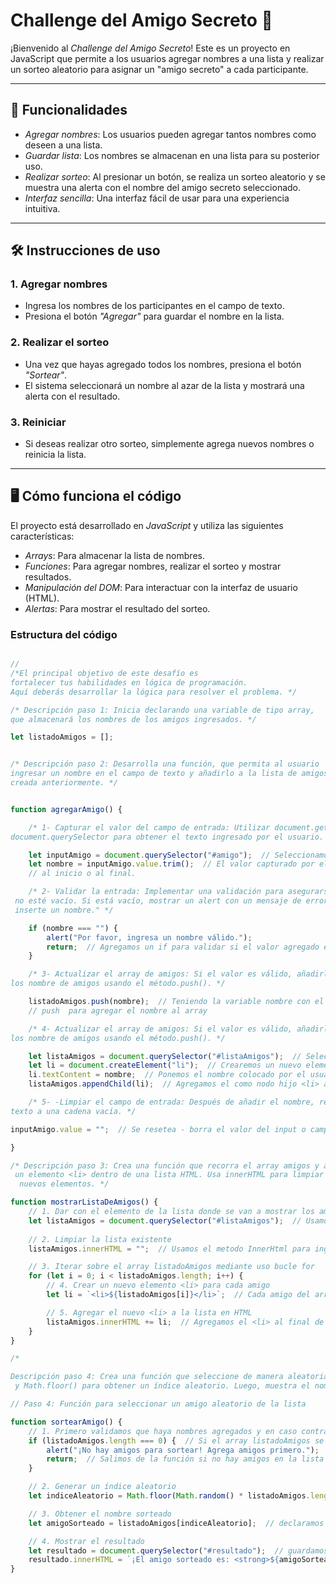 # Challenge del Amigo Secreto 🎁

¡Bienvenido al *Challenge del Amigo Secreto*! Este es un proyecto en JavaScript que permite a los usuarios agregar nombres a una lista y realizar un sorteo aleatorio para asignar un "amigo secreto" a cada participante.

---

## 🚀 Funcionalidades

- *Agregar nombres*: Los usuarios pueden agregar tantos nombres como deseen a una lista.
- *Guardar lista*: Los nombres se almacenan en una lista para su posterior uso.
- *Realizar sorteo*: Al presionar un botón, se realiza un sorteo aleatorio y se muestra una alerta con el nombre del amigo secreto seleccionado.
- *Interfaz sencilla*: Una interfaz fácil de usar para una experiencia intuitiva.

---

## 🛠️ Instrucciones de uso

### 1. Agregar nombres
- Ingresa los nombres de los participantes en el campo de texto.
- Presiona el botón *"Agregar"* para guardar el nombre en la lista.

### 2. Realizar el sorteo
- Una vez que hayas agregado todos los nombres, presiona el botón *"Sortear"*.
- El sistema seleccionará un nombre al azar de la lista y mostrará una alerta con el resultado.

### 3. Reiniciar
- Si deseas realizar otro sorteo, simplemente agrega nuevos nombres o reinicia la lista.

---

## 🖥️ Cómo funciona el código

El proyecto está desarrollado en *JavaScript* y utiliza las siguientes características:

- *Arrays*: Para almacenar la lista de nombres.
- *Funciones*: Para agregar nombres, realizar el sorteo y mostrar resultados.
- *Manipulación del DOM*: Para interactuar con la interfaz de usuario (HTML).
- *Alertas*: Para mostrar el resultado del sorteo.

### Estructura del código

```javascript

//
/*El principal objetivo de este desafío es 
fortalecer tus habilidades en lógica de programación. 
Aquí deberás desarrollar la lógica para resolver el problema. */

/* Descripción paso 1: Inicia declarando una variable de tipo array, 
que almacenará los nombres de los amigos ingresados. */

let listadoAmigos = [];


/* Descripción paso 2: Desarrolla una función, que permita al usuario 
ingresar un nombre en el campo de texto y añadirlo a la lista de amigos 
creada anteriormente. */


function agregarAmigo() {

    /* 1- Capturar el valor del campo de entrada: Utilizar document.getElementById o
document.querySelector para obtener el texto ingresado por el usuario. */

    let inputAmigo = document.querySelector("#amigo");  // Seleccionamos el elemento input en nuestro HTML por su id
    let nombre = inputAmigo.value.trim();  // El valor capturado por el usuario se guardara en la variable y eliminamos el espacio adicional
    // al inicio o al final.

    /* 2- Validar la entrada: Implementar una validación para asegurarse de que el campo
 no esté vacío. Si está vacío, mostrar un alert con un mensaje de error: "Por favor, 
 inserte un nombre." */

    if (nombre === "") {
        alert("Por favor, ingresa un nombre válido.");
        return;  // Agregamos un if para validar si el valor agregado en el input es valido en caso de ser un vacio informar del error
    }

    /* 3- Actualizar el array de amigos: Si el valor es válido, añadirlo al arreglo que almacena
los nombre de amigos usando el método.push(). */

    listadoAmigos.push(nombre);  // Teniendo la variable nombre con el valor agregado se procede a usar el metodo
    // push  para agregar el nombre al array

    /* 4- Actualizar el array de amigos: Si el valor es válido, añadirlo al arreglo que almacena
los nombre de amigos usando el método.push(). */ 

    let listaAmigos = document.querySelector("#listaAmigos");  // Seleccionamos la lista de amigos en el HTML
    let li = document.createElement("li");  // Crearemos un nuevo elemento <li>
    li.textContent = nombre;  // Ponemos el nombre colocado por el usuario dentro del <li>
    listaAmigos.appendChild(li);  // Agregamos el como nodo hijo <li> a la lista

    /* 5- -Limpiar el campo de entrada: Después de añadir el nombre, restablecer el campo de 
texto a una cadena vacía. */

inputAmigo.value = "";  // Se resetea - borra el valor del input o campo de entrada

}

/* Descripción paso 3: Crea una función que recorra el array amigos y agregue cada nombre como
 un elemento <li> dentro de una lista HTML. Usa innerHTML para limpiar la lista antes de agregar
  nuevos elementos. */

function mostrarListaDeAmigos() {
    // 1. Dar con el elemento de la lista donde se van a mostrar los amigos
    let listaAmigos = document.querySelector("#listaAmigos");  // Usamos el metodo querySelector para seleccionar el elemento <ul> con el id - identificador de  "listaAmigos"
    
    // 2. Limpiar la lista existente
    listaAmigos.innerHTML = "";  // Usamos el metodo InnerHtml para ingresar un valor en este caso es "" vacio lo que limpia la lista para evitar duplicados al actualizarla con nuevos elementos

    // 3. Iterar sobre el array listadoAmigos mediante uso bucle for
    for (let i = 0; i < listadoAmigos.length; i++) {
        // 4. Crear un nuevo elemento <li> para cada amigo
        let li = `<li>${listadoAmigos[i]}</li>`;  // Cada amigo del array listadoAmigos se convierte en un <li> en formato de texto o string

        // 5. Agregar el nuevo <li> a la lista en HTML
        listaAmigos.innerHTML += li;  // Agregamos el <li> al final de la lista utilizando innerHTML. como se uso previamente pero en lugar de vacio es con el valor de li, Esto añade cada amigo a la lista
    }
}

/*  

Descripción paso 4: Crea una función que seleccione de manera aleatoria uno de los nombres almacenados en el array listadoAmigos. Usa Math.random()
 y Math.floor() para obtener un índice aleatorio. Luego, muestra el nombre seleccionado en un área de resultado en el HTML. */

// Paso 4: Función para seleccionar un amigo aleatorio de la lista

function sortearAmigo() {
    // 1. Primero validamos que haya nombres agregados y en caso contrario alertar
    if (listadoAmigos.length === 0) {  // Si el array listadoAmigos se encuentra vacio
        alert("¡No hay amigos para sortear! Agrega amigos primero.");  // Informamos al usuario que debe agregar primero nombres antes de continuar
        return;  // Salimos de la función si no hay amigos en la lista
    }

    // 2. Generar un índice aleatorio
    let indiceAleatorio = Math.floor(Math.random() * listadoAmigos.length);  // Generamos un índice aleatorio entre 0 y el largo del array

    // 3. Obtener el nombre sorteado
    let amigoSorteado = listadoAmigos[indiceAleatorio];  // declaramos la variable y usamso el acceso al array para obtener el amigo correspondiente

    // 4. Mostrar el resultado
    let resultado = document.querySelector("#resultado");  // guardamos el resultado en una nueva variavle y seleccionamos el área de resultado en el HTML
    resultado.innerHTML = `¡El amigo sorteado es: <strong>${amigoSorteado}</strong>!`;  // Mostramos el nombre sorteado por medio del innerHTML
}
